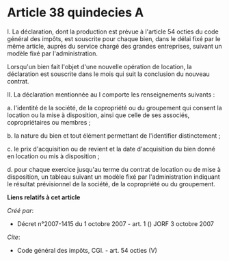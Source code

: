 # Article 38 quindecies A

I. La déclaration, dont la production est prévue à l'article 54 octies du code général des impôts, est souscrite pour chaque
bien, dans le délai fixé par le même article, auprès du service chargé des grandes entreprises, suivant un modèle fixé par
l'administration. 

Lorsqu'un bien fait l'objet d'une nouvelle opération de location, la déclaration est souscrite dans le mois qui suit la
conclusion du nouveau contrat. 

II. La déclaration mentionnée au I comporte les renseignements suivants : 

a. l'identité de la société, de la copropriété ou du groupement qui consent la location ou la mise à disposition, ainsi que
celle de ses associés, copropriétaires ou membres ; 

b. la nature du bien et tout élément permettant de l'identifier distinctement ; 

c. le prix d'acquisition ou de revient et la date d'acquisition du bien donné en location ou mis à disposition ; 

d. pour chaque exercice jusqu'au terme du contrat de location ou de mise à disposition, un tableau suivant un modèle fixé par
l'administration indiquant le résultat prévisionnel de la société, de la copropriété ou du groupement.

**Liens relatifs à cet article**

_Créé par_:

  - Décret n°2007-1415 du 1 octobre 2007 - art. 1 () JORF 3 octobre 2007

_Cite_:

  - Code général des impôts, CGI. - art. 54 octies (V)
